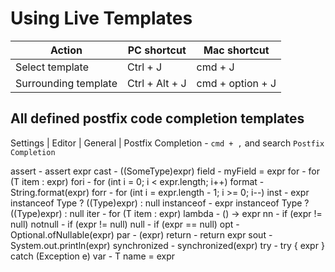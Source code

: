 # Using Live Templates

| Action               | PC shortcut    | Mac shortcut     |
|----------------------|----------------|------------------|
| Select template      | Ctrl + J       | cmd + J          |
| Surrounding template | Ctrl + Alt + J | cmd + option + J |

## All defined postfix code completion templates

Settings | Editor | General | Postfix Completion - `cmd + ,` and search `Postfix Completion`

assert - assert expr
cast - ((SomeType)expr)
field -  myField = expr
for - for (T item : expr)
fori - for (int i = 0; i < expr.length; i++)
format - String.format(expr)
forr - for (int i = expr.length - 1; i >= 0; i--)
inst - expr instanceof Type ? ((Type)expr) : null
instanceof - expr instanceof Type ? ((Type)expr) : null
iter - for (T item : expr)
lambda - () -> expr
nn - if (expr != null)
notnull - if (expr != null)
null - if (expr == null)
opt - Optional.ofNullable(expr)
par - (expr)
return - return expr
sout - System.out.println(expr)
synchronized - synchronized(expr)
try - try { expr } catch (Exception e)
var - T name = expr
